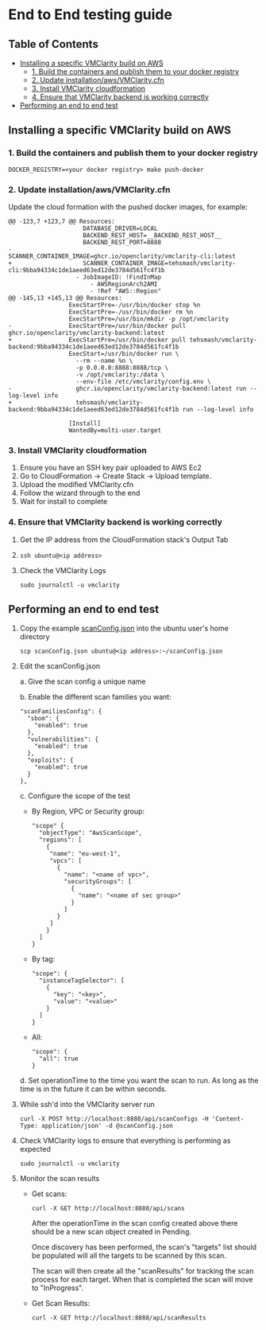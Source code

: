 # End to End testing guide

## Table of Contents

- [Installing a specific VMClarity build on AWS](#installing-a-specific-vmclarity-build-on-aws)
  - [1. Build the containers and publish them to your docker registry](#1-build-the-containers-and-publish-them-to-your-docker-registry)
  - [2. Update installation/aws/VMClarity.cfn](#2-update-installationawsvmclaritycfn)
  - [3. Install VMClarity cloudformation](#3-install-vmclarity-cloudformation)
  - [4. Ensure that VMClarity backend is working correctly](#4-ensure-that-vmclarity-backend-is-working-correctly)
- [Performing an end to end test](#performing-an-end-to-end-test)

## Installing a specific VMClarity build on AWS

### 1. Build the containers and publish them to your docker registry

```
DOCKER_REGISTRY=<your docker registry> make push-docker
```

### 2. Update installation/aws/VMClarity.cfn

Update the cloud formation with the pushed docker images, for example:

```
@@ -123,7 +123,7 @@ Resources:
                     DATABASE_DRIVER=LOCAL
                     BACKEND_REST_HOST=__BACKEND_REST_HOST__
                     BACKEND_REST_PORT=8888
-                    SCANNER_CONTAINER_IMAGE=ghcr.io/openclarity/vmclarity-cli:latest
+                    SCANNER_CONTAINER_IMAGE=tehsmash/vmclarity-cli:9bba94334c1de1aeed63ed12de3784d561fc4f1b
                   - JobImageID: !FindInMap
                       - AWSRegionArch2AMI
                       - !Ref "AWS::Region"
@@ -145,13 +145,13 @@ Resources:
                 ExecStartPre=-/usr/bin/docker stop %n
                 ExecStartPre=-/usr/bin/docker rm %n
                 ExecStartPre=/usr/bin/mkdir -p /opt/vmclarity
-                ExecStartPre=/usr/bin/docker pull ghcr.io/openclarity/vmclarity-backend:latest
+                ExecStartPre=/usr/bin/docker pull tehsmash/vmclarity-backend:9bba94334c1de1aeed63ed12de3784d561fc4f1b
                 ExecStart=/usr/bin/docker run \
                   --rm --name %n \
                   -p 0.0.0.0:8888:8888/tcp \
                   -v /opt/vmclarity:/data \
                   --env-file /etc/vmclarity/config.env \
-                  ghcr.io/openclarity/vmclarity-backend:latest run --log-level info
+                  tehsmash/vmclarity-backend:9bba94334c1de1aeed63ed12de3784d561fc4f1b run --log-level info

                 [Install]
                 WantedBy=multi-user.target
```

### 3. Install VMClarity cloudformation

1. Ensure you have an SSH key pair uploaded to AWS Ec2
2. Go to CloudFormation -> Create Stack -> Upload template.
3. Upload the modified VMClarity.cfn
4. Follow the wizard through to the end
5. Wait for install to complete

### 4. Ensure that VMClarity backend is working correctly

1. Get the IP address from the CloudFormation stack's Output Tab
2. `ssh ubuntu@<ip address>`
3. Check the VMClarity Logs

   ```
   sudo journalctl -u vmclarity
   ```

## Performing an end to end test

1. Copy the example [scanConfig.json](/docs/scanConfig.json) into the ubuntu user's home directory

   ```
   scp scanConfig.json ubuntu@<ip address>:~/scanConfig.json
   ```

2. Edit the scanConfig.json

   a. Give the scan config a unique name

   b. Enable the different scan families you want:

    ```
    "scanFamiliesConfig": {
      "sbom": {
        "enabled": true
      },
      "vulnerabilities": {
        "enabled": true
      },
      "exploits": {
        "enabled": true
      }
    },
    ```

   c. Configure the scope of the test

      * By Region, VPC or Security group:

        ```
        "scope" {
          "objectType": "AwsScanScope",
          "regions": [
            {
             "name": "eu-west-1",
             "vpcs": [
               {
                 "name": "<name of vpc>",
                 "securityGroups": [
                   {
                     "name": "<name of sec group>"
                   }
                 ]
               }
             ]
            }
          ]
        }
        ```

      * By tag:

        ```
        "scope": {
          "instanceTagSelector": [
            {
              "key": "<key>",
              "value": "<value>"
            }
          ]
        }
        ```

      * All:

        ```
        "scope": {
          "all": true
        }
        ```

   d. Set operationTime to the time you want the scan to run. As long as the time
      is in the future it can be within seconds.

3. While ssh'd into the VMClarity server run

   ```
   curl -X POST http://localhost:8888/api/scanConfigs -H 'Content-Type: application/json' -d @scanConfig.json
   ```

4. Check VMClarity logs to ensure that everything is performing as expected

   ```
   sudo journalctl -u vmclarity
   ```

5. Monitor the scan results

   * Get scans:

     ```
     curl -X GET http://localhost:8888/api/scans
     ```

     After the operationTime in the scan config created above there should be a new
     scan object created in Pending.

     Once discovery has been performed, the scan's "targets" list should be
     populated will all the targets to be scanned by this scan.

     The scan will then create all the "scanResults" for tracking the scan
     process for each target. When that is completed the scan will move to
     "InProgress".

   * Get Scan Results:

     ```
     curl -X GET http://localhost:8888/api/scanResults
     ```
